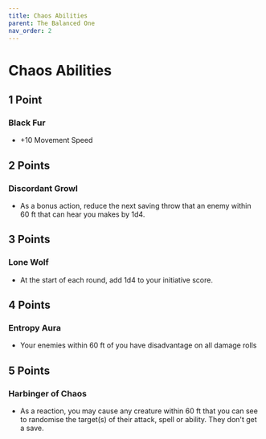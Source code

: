 ```yaml
---
title: Chaos Abilities
parent: The Balanced One
nav_order: 2
---
```


# Chaos Abilities
## 1 Point
### Black Fur
* +10 Movement Speed
## 2 Points
### Discordant Growl
* As a bonus action, reduce the next saving throw that an enemy within 60 ft that can hear you makes by 1d4.
## 3 Points
### Lone Wolf
* At the start of each round, add 1d4 to your initiative score. 
## 4 Points
### Entropy Aura
* Your enemies within 60 ft of you have disadvantage on all damage rolls
## 5 Points
### Harbinger of Chaos
* As a reaction, you may cause any creature within 60 ft that you can see to randomise the target(s) of their attack, spell or ability. They don't get a save. 